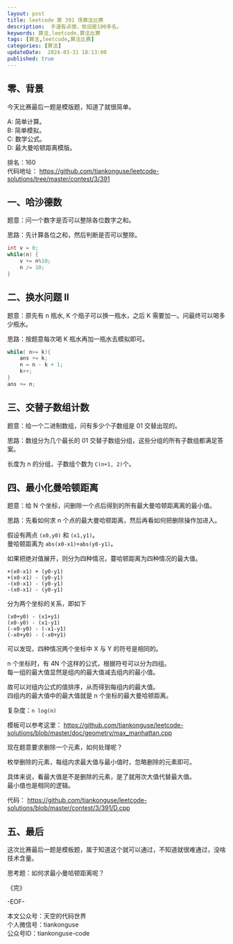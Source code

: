 ```yaml
---
layout: post  
title: leetcode 第 391 场算法比赛 
description:  手速有点慢，依旧是100多名。  
keywords: 算法,leetcode,算法比赛  
tags: [算法,leetcode,算法比赛]  
categories: [算法]  
updateDate:  2024-03-31 18:13:00  
published: true  
---
```



## 零、背景  


今天比赛最后一题是模版题，知道了就很简单。  


A: 简单计算。  
B: 简单模拟。  
C: 数学公式。  
D: 最大曼哈顿距离模版。  


排名：160  
代码地址： https://github.com/tiankonguse/leetcode-solutions/tree/master/contest/3/391  


## 一、哈沙德数  

题意：问一个数字是否可以整除各位数字之和。  


思路：先计算各位之和，然后判断是否可以整除。  


```cpp
int v = 0;
while(n) {
    v += n%10;
    n /= 10;
}
```

## 二、换水问题 II  


题意：原先有 n 瓶水, K 个瓶子可以换一瓶水，之后 K 需要加一。问最终可以喝多少瓶水。  


思路：按题意每次喝 K 瓶水再加一瓶水去模拟即可。  


```cpp
while( n>= k){
    ans += k;
    n = n - k + 1;
    k++;
}
ans += n;
```


## 三、交替子数组计数  

题意：给一个二进制数组，问有多少个子数组是 01 交替出现的。  


思路：数组分为几个最长的 01 交替子数组分组，这些分组的所有子数组都满足答案。  


长度为 n 的分组，子数组个数为 `C(n+1, 2)`个。  


## 四、最小化曼哈顿距离  


题意：给 N 个坐标，问删除一个点后得到的所有最大曼哈顿距离离的最小值。  


思路：先看如何求 n 个点的最大曼哈顿距离，然后再看如何把删除操作加进入。  


假设有两点 `(x0,y0)` 和 `(x1,y1)`。  
曼哈顿距离为 `abs(x0-x1)+abs(y0-y1)`。  


如果把绝对值展开，则分为四种情况，蔓哈顿距离为四种情况的最大值。  


```
+(x0-x1) + (y0-y1)
+(x0-x1) - (y0-y1)
-(x0-x1) - (y0-y1)
-(x0-x1) - (y0-y1)
```


分为两个坐标的关系，即如下  


```
(x0+y0) - (x1+y1)
(x0-y0) - (x1-y1)
(-x0-y0) - (-x1-y1)
(-x0+y0) - (-x0+y1)
```


可以发现，四种情况两个坐标中 X 与 Y 的符号是相同的。  


n 个坐标时，有 4N 个这样的公式，根据符号可以分为四组。  
每一组的最大值显然是组内的最大值减去组内的最小值。  


故可以对组内公式的值排序，从而得到每组内的最大值。  
四组内的最大值中的最大值就是 n 个坐标的最大曼哈顿距离。  


复杂度：`n log(n)`  


模板可以参考这里： https://github.com/tiankonguse/leetcode-solutions/blob/master/doc/geometry/max_manhattan.cpp



现在题意要求删除一个元素，如何处理呢？  


枚举删除的元素，每组内求最大值与最小值时，忽略删除的元素即可。  


具体来说，看最大值是不是删除的元素，是了就用次大值代替最大值。  
最小值也是相同的逻辑。  


代码： https://github.com/tiankonguse/leetcode-solutions/blob/master/contest/3/391/D.cpp


## 五、最后  


这次比赛最后一题是模板题，属于知道这个就可以通过，不知道就很难通过，没啥技术含量。  


思考题：如何求最小曼哈顿距离呢？  





《完》  


-EOF-  



本文公众号：天空的代码世界  
个人微信号：tiankonguse  
公众号ID：tiankonguse-code  
  

